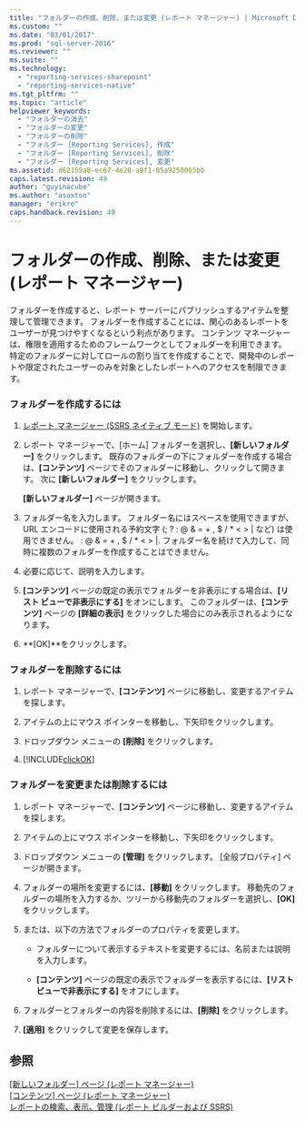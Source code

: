 ```yaml
---
title: "フォルダーの作成、削除、または変更 (レポート マネージャー) | Microsoft Docs"
ms.custom: ""
ms.date: "03/01/2017"
ms.prod: "sql-server-2016"
ms.reviewer: ""
ms.suite: ""
ms.technology: 
  - "reporting-services-sharepoint"
  - "reporting-services-native"
ms.tgt_pltfrm: ""
ms.topic: "article"
helpviewer_keywords: 
  - "フォルダーの消去"
  - "フォルダーの変更"
  - "フォルダーの削除"
  - "フォルダー [Reporting Services], 作成"
  - "フォルダー [Reporting Services], 削除"
  - "フォルダー [Reporting Services], 変更"
ms.assetid: d62159a8-ec67-4e28-a9f1-05a9250065bb
caps.latest.revision: 49
author: "guyinacube"
ms.author: "asaxton"
manager: "erikre"
caps.handback.revision: 49
---
```

# フォルダーの作成、削除、または変更 (レポート マネージャー)
  フォルダーを作成すると、レポート サーバーにパブリッシュするアイテムを整理して管理できます。 フォルダーを作成することには、関心のあるレポートをユーザーが見つけやすくなるという利点があります。 コンテンツ マネージャーは、権限を適用するためのフレームワークとしてフォルダーを利用できます。 特定のフォルダーに対してロールの割り当てを作成することで、開発中のレポートや限定されたユーザーのみを対象としたレポートへのアクセスを制限できます。  
  
### フォルダーを作成するには  
  
1.  [レポート マネージャー &#40;SSRS ネイティブ モード&#41;](../Topic/Report%20Manager%20%20\(SSRS%20Native%20Mode\).md) を開始します。  
  
2.  レポート マネージャーで、[ホーム] フォルダーを選択し、**[新しいフォルダー]** をクリックします。 既存のフォルダーの下にフォルダーを作成する場合は、**[コンテンツ]** ページでそのフォルダーに移動し、クリックして開きます。 次に **[新しいフォルダー]** をクリックします。  
  
     **[新しいフォルダー]** ページが開きます。  
  
3.  フォルダー名を入力します。 フォルダー名にはスペースを使用できますが、URL エンコードに使用される予約文字 (; ? : @ & = + , $ / * \< > | など) は使用できません。 : @ & = + , $ / * \< > |. フォルダー名を続けて入力して、同時に複数のフォルダーを作成することはできません。  
  
4.  必要に応じて、説明を入力します。  
  
5.  **[コンテンツ]** ページの既定の表示でフォルダーを非表示にする場合は、**[リスト ビューで非表示にする]** をオンにします。 このフォルダーは、**[コンテンツ]** ページの **[詳細の表示]** をクリックした場合にのみ表示されるようになります。  
  
6.  **[OK]**をクリックします。  
  
### フォルダーを削除するには  
  
1.  レポート マネージャーで、**[コンテンツ]** ページに移動し、変更するアイテムを探します。  
  
2.  アイテムの上にマウス ポインターを移動し、下矢印をクリックします。  
  
3.  ドロップダウン メニューの **[削除]** をクリックします。  
  
4.  [!INCLUDE[clickOK](../../includes/clickok-md.md)]  
  
### フォルダーを変更または削除するには  
  
1.  レポート マネージャーで、**[コンテンツ]** ページに移動し、変更するアイテムを探します。  
  
2.  アイテムの上にマウス ポインターを移動し、下矢印をクリックします。  
  
3.  ドロップダウン メニューの **[管理]** をクリックします。 [全般プロパティ] ページが開きます。  
  
4.  フォルダーの場所を変更するには、**[移動]** をクリックします。 移動先のフォルダーの場所を入力するか、ツリーから移動先のフォルダーを選択し、**[OK]** をクリックします。  
  
5.  または、以下の方法でフォルダーのプロパティを変更します。  
  
    -   フォルダーについて表示するテキストを変更するには、名前または説明を入力します。  
  
    -   **[コンテンツ]** ページの既定の表示でフォルダーを表示するには、**[リスト ビューで非表示にする]** をオフにします。  
  
6.  フォルダーとフォルダーの内容を削除するには、**[削除]** をクリックします。  
  
7.  **[適用]** をクリックして変更を保存します。  
  
## 参照  
 [[新しいフォルダー] ページ &#40;レポート マネージャー&#41;](../Topic/New%20Folder%20Page%20\(Report%20Manager\).md)   
 [[コンテンツ] ページ &#40;レポート マネージャー&#41;](../Topic/Contents%20Page%20\(Report%20Manager\).md)   
 [レポートの検索、表示、管理 &#40;レポート ビルダーおよび SSRS&#41;](../../reporting-services/report-builder/finding-viewing-and-managing-reports-report-builder-and-ssrs.md)  
  
  